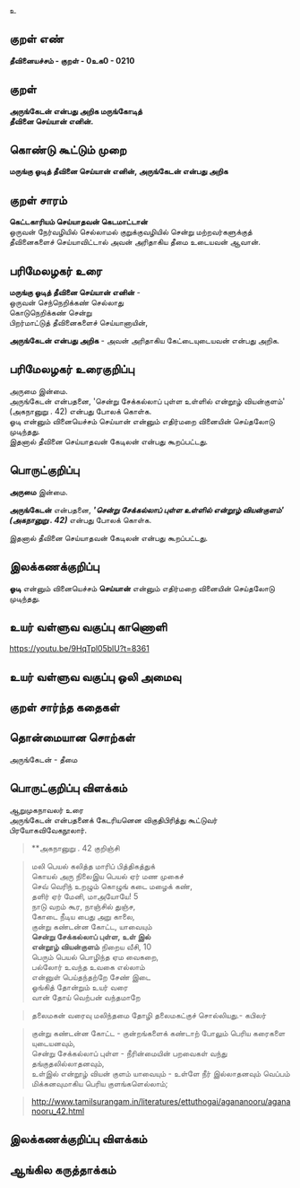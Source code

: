உ

## குறள் எண் 

**தீவினையச்சம் - குறள் - 0உக0 - 0210**  

## குறள் 

**அருங்கேடன் என்பது அறிக மருங்கோடித்  
தீவினை செய்யான் எனின்.** 

## கொண்டு கூட்டும் முறை

**மருங்கு ஓடித் தீவினை செய்யான் எனின், அருங்கேடன் என்பது அறிக**

## குறள் சாரம் 

**கெட்டகாரியம் செய்யாதவன் கெடமாட்டான்**  
ஒருவன் நேர்வழியில் செல்லாமல் குறுக்குவழியில் சென்று மற்றவர்களுக்குத் தீவினைகளைச் செய்யாவிட்டால் அவன் அரிதாகிய தீமை உடையவன் ஆவான்.

## பரிமேலழகர் உரை

**மருங்கு ஓடித் தீவினை செய்யான் எனின்** -  
ஒருவன் செந்நெறிக்கண் செல்லாது  
கொடுநெறிக்கண் சென்று  
பிறர்மாட்டுத் தீவினைகளைச் செய்யானாயின்,  

**அருங்கேடன் என்பது அறிக** - அவன் அரிதாகிய கேட்டையுடையவன் என்பது அறிக.

## பரிமேலழகர் உரைகுறிப்பு   

அருமை இன்மை.  
அருங்கேடன் என்பதனை, 'சென்று சேக்கல்லாப் புள்ள உள்ளில் என்றூழ் வியன்குளம்' (அகநானுறு . 42) என்பது போலக் கொள்க.  
ஓடி என்னும் வினையெச்சம் செய்யான் என்னும் எதிர்மறை வினையின் செய்தலோடு முடிந்தது.  
இதனால் தீவினை செய்யாதவன் கேடிலன் என்பது கூறப்பட்டது.  

## பொருட்குறிப்பு 

**அருமை** இன்மை.  

**அருங்கேடன்** என்பதனை, _**'சென்று சேக்கல்லாப் புள்ள உள்ளில் என்றூழ் வியன்குளம்' (அகநானுறு . 42)**_ என்பது போலக் கொள்க.  

இதனால் தீவினை செய்யாதவன் கேடிலன் என்பது கூறப்பட்டது.   

## இலக்கணக்குறிப்பு  

**ஓடி** என்னும் வினையெச்சம் **செய்யான்** என்னும் எதிர்மறை வினையின் செய்தலோடு முடிந்தது.  

## உயர் வள்ளுவ வகுப்பு காணொளி

https://youtu.be/9HqTpl05blU?t=8361

## உயர் வள்ளுவ வகுப்பு ஒலி அமைவு 

 
## குறள் சார்ந்த கதைகள் 


## தொன்மையான சொற்கள்

அருங்கேடன்  -  தீமை  

## பொருட்குறிப்பு விளக்கம்

ஆறுமுகநாவலர் உரை  
அருங்கேடன் என்பதனைக் கேடரியனென விகுதிபிரித்து கூட்டுவர் பிரயோகவிவேகநூலார்.


>**அகநானுறு . 42 குறிஞ்சி

>மலி பெயல் கலித்த மாரிப் பித்திகத்துக்  
>கொயல் அரு நிலைஇய பெயல் ஏர் மண முகைச்  
>செவ் வெரிந் உறழும் கொழுங் கடை மழைக் கண்,  
>தளிர் ஏர் மேனி, மாஅயோயே! 5  
>நாடு வறம் கூர, நாஞ்சில் துஞ்ச,  
>கோடை நீடிய பைது அறு காலை,  
>குன்று கண்டன்ன கோட்ட, யாவையும்  
>**சென்று சேக்கல்லாப் புள்ள, உள் இல்  
>என்றூழ் வியன்குளம்** நிறைய வீசி, 10  
>பெரும் பெயல் பொழிந்த ஏம வைகறை,  
>பல்லோர் உவந்த உவகை எல்லாம்  
>என்னுள் பெய்தந்தற்றே சேண் இடை  
>ஓங்கித் தோன்றும் உயர் வரை  
>வான் தோய் வெற்பன் வந்தமாறே  

>தலைமகன் வரைவு மலிந்தமை தோழி தலைமகட்குச் சொல்லியது.- கபிலர்


>குன்று கண்டன்ன கோட்ட - குன்றங்களைக் கண்டாற் போலும் பெரிய கரைகளை யுடையனவும்,  
>சென்று சேக்கல்லாப் புள்ள - நீரின்மையின் பறவைகள் வந்து தங்குதலில்லாதனவும்,  
>உள்இல் என்றூழ் வியன் குளம் யாவையும் - உள்ளே நீர் இல்லாதனவும் வெப்பம் மிக்கனவுமாகிய பெரிய குளங்களெல்லாம்;

>http://www.tamilsurangam.in/literatures/ettuthogai/agananooru/agananooru_42.html

## இலக்கணக்குறிப்பு விளக்கம்


## ஆங்கில கருத்தாக்கம் 


